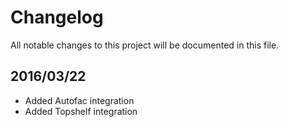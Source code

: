 # Changelog

All notable changes to this project will be documented in this file.

## 2016/03/22

* Added Autofac integration
* Added Topshelf integration

